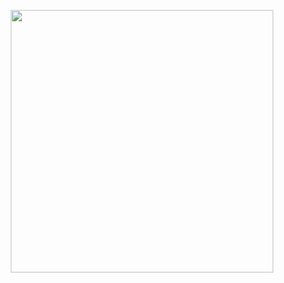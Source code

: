 <p align="center">
 <a> <img width="420" src=https://github-readme-stats.vercel.app/api?username=RestrictedNova&count_private=true&show_icons=true&title_color=dc143c&text_color=ffffff&icon_color=dc143c&hide_border=true&bg_color=282a36&layout=compact&hide_title=false&hide_rank=false><a>
 </p>
